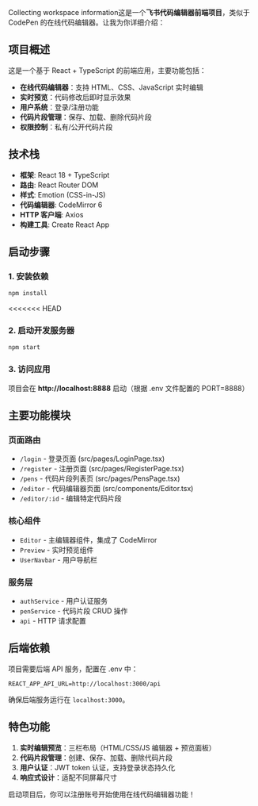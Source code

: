 Collecting workspace information这是一个**飞书代码编辑器前端项目**，类似于 CodePen 的在线代码编辑器。让我为你详细介绍：

## 项目概述

这是一个基于 React + TypeScript 的前端应用，主要功能包括：

- **在线代码编辑器**：支持 HTML、CSS、JavaScript 实时编辑
- **实时预览**：代码修改后即时显示效果
- **用户系统**：登录/注册功能
- **代码片段管理**：保存、加载、删除代码片段
- **权限控制**：私有/公开代码片段

## 技术栈

- **框架**: React 18 + TypeScript
- **路由**: React Router DOM
- **样式**: Emotion (CSS-in-JS)
- **代码编辑器**: CodeMirror 6
- **HTTP 客户端**: Axios
- **构建工具**: Create React App

## 启动步骤

### 1. 安装依赖

```bash
npm install
```

<<<<<<< HEAD
### 2. 启动开发服务器

```bash
npm start
```

### 3. 访问应用

项目会在 **http://localhost:8888** 启动（根据 .env 文件配置的 PORT=8888）

## 主要功能模块

### 页面路由
- `/login` - 登录页面 (src/pages/LoginPage.tsx)
- `/register` - 注册页面 (src/pages/RegisterPage.tsx)
- `/pens` - 代码片段列表页 (src/pages/PensPage.tsx)
- `/editor` - 代码编辑器页面 (src/components/Editor.tsx)
- `/editor/:id` - 编辑特定代码片段

### 核心组件
- `Editor` - 主编辑器组件，集成了 CodeMirror
- `Preview` - 实时预览组件
- `UserNavbar` - 用户导航栏

### 服务层
- `authService` - 用户认证服务
- `penService` - 代码片段 CRUD 操作
- `api` - HTTP 请求配置

## 后端依赖

项目需要后端 API 服务，配置在 .env 中：
```
REACT_APP_API_URL=http://localhost:3000/api
```

确保后端服务运行在 `localhost:3000`。

## 特色功能

1. **实时编辑预览**：三栏布局（HTML/CSS/JS 编辑器 + 预览面板）
2. **代码片段管理**：创建、保存、加载、删除代码片段
3. **用户认证**：JWT token 认证，支持登录状态持久化
4. **响应式设计**：适配不同屏幕尺寸

启动项目后，你可以注册账号开始使用在线代码编辑器功能！